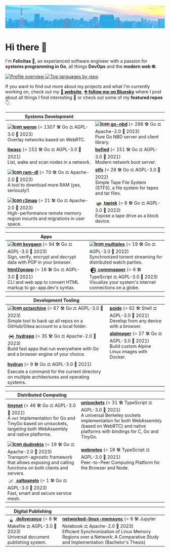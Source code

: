 ![Header of Tokyo with a blue tint](./docs/header.jpg)

# Hi there 👋

I'm **Felicitas 🌊**, an experienced software engineer with a passion for **systems programming in Go**, all things **DevOps** and the **modern web 🌐**.

<p>
<a display="inline" target="_blank" href="http://github-profile-summary-cards.vercel.app/api/cards/profile-details?username=pojntfx&theme=github">
    <img alt="Profile overview" src="http://github-profile-summary-cards.vercel.app/api/cards/profile-details?username=pojntfx&theme=github" height="160">
</a>

<a display="inline" target="_blank" href="http://github-profile-summary-cards.vercel.app/api/cards/repos-per-language?username=pojntfx&theme=github">
    <img alt="Top languages by repo" src="http://github-profile-summary-cards.vercel.app/api/cards/repos-per-language?username=pojntfx&theme=github" height="160">
</a>
</p>

If you want to find out more about my projects and what I'm currently working on, check out my **[🔗 website](https://felicitas.pojtinger.com/)**, **[➕ follow me on Bluesky](https://bsky.app/profile/felicitas.pojtinger.com)** where I post about all things I find interesting 🌌 or check out some of my **featured repos** 👇:

| **Systems Development**                                                                                                                                                                                                                                                                                                                 |                                                                                                                                                                                                                                                                                                         |
| --------------------------------------------------------------------------------------------------------------------------------------------------------------------------------------------------------------------------------------------------------------------------------------------------------------------------------------- | ------------------------------------------------------------------------------------------------------------------------------------------------------------------------------------------------------------------------------------------------------------------------------------------------------- |
| <a display="inline" target="_blank" href="https://github.com/pojntfx/weron"><b><img alt="Icon" src="https://raw.githubusercontent.com/pojntfx/weron/main/docs/icon-light.png" height="24" align="top"> weron</b></a> (⭐ 1307 🛠️ Go ⚖️ AGPL-3.0 📅 2023) <br>Overlay networks based on WebRTC.                                          | <a display="inline" target="_blank" href="https://github.com/pojntfx/go-nbd"><b><img alt="Icon" src="https://raw.githubusercontent.com/pojntfx/go-nbd/main/docs/icon-light.png" height="24" align="top"> go-nbd</b></a> (⭐ 296 🛠️ Go ⚖️ Apache-2.0 📅 2023) <br>Pure Go NBD server and client library. |
| <a display="inline" target="_blank" href="https://github.com/pojntfx/liwasc"><b>liwasc</b></a> (⭐ 152 🛠️ Go ⚖️ AGPL-3.0 📅 2021) <br>List, wake and scan nodes in a network.                                                                                                                                                           | <a display="inline" target="_blank" href="https://github.com/pojntfx/bofied"><b>bofied</b></a> (⭐ 151 🛠️ Go ⚖️ AGPL-3.0 📅 2021) <br>Modern network boot server.                                                                                                                                       |
| <a display="inline" target="_blank" href="https://github.com/pojntfx/ram-dl"><b><img alt="Icon" src="https://raw.githubusercontent.com/pojntfx/ram-dl/main/docs/icon-light.png" height="24" align="top"> ram-dl</b></a> (⭐ 70 🛠️ Go ⚖️ Apache-2.0 📅 2023) <br>A tool to download more RAM (yes, seriously!)                           | <a display="inline" target="_blank" href="https://github.com/pojntfx/stfs"><b>stfs</b></a> (⭐ 28 🛠️ Go ⚖️ AGPL-3.0 📅 2022) <br>Simple Tape File System (STFS), a file system for tapes and tar files.                                                                                                 |
| <a display="inline" target="_blank" href="https://github.com/pojntfx/r3map"><b><img alt="Icon" src="https://raw.githubusercontent.com/pojntfx/r3map/main/docs/icon-light.png" height="24" align="top"> r3map</b></a> (⭐ 21 🛠️ Go ⚖️ Apache-2.0 📅 2023) <br>High-performance remote memory region mounts and migrations in user space. | <a display="inline" target="_blank" href="https://github.com/pojntfx/tapisk"><b><img alt="Icon" src="https://raw.githubusercontent.com/pojntfx/tapisk/main/docs/icon-light.png" height="24" align="top"> tapisk</b></a> (⭐ 6 🛠️ Go ⚖️ AGPL-3.0 📅 2023) <br>Expose a tape drive as a block device.     |

| **Apps**                                                                                                                                                                                                                                                                                                                          |                                                                                                                                                                                                                                                                                                                                               |
| --------------------------------------------------------------------------------------------------------------------------------------------------------------------------------------------------------------------------------------------------------------------------------------------------------------------------------- | --------------------------------------------------------------------------------------------------------------------------------------------------------------------------------------------------------------------------------------------------------------------------------------------------------------------------------------------- |
| <a display="inline" target="_blank" href="https://github.com/pojntfx/keygaen"><b><img alt="Icon" src="https://raw.githubusercontent.com/pojntfx/keygaen/main/docs/icon-light.png" height="24" align="top"> keygaen</b></a> (⭐ 94 🛠️ Go ⚖️ AGPL-3.0 📅 2023) <br>Sign, verify, encrypt and decrypt data with PGP in your browser. | <a display="inline" target="_blank" href="https://github.com/pojntfx/multiplex"><b><img alt="Icon" src="https://raw.githubusercontent.com/pojntfx/multiplex/main/docs/icon-light.png" height="24" align="top"> multiplex</b></a> (⭐ 19 🛠️ Go ⚖️ AGPL-3.0 📅 2022) <br>Synchronized torrent streaming for distributed watch parties.          |
| <a display="inline" target="_blank" href="https://github.com/pojntfx/html2goapp"><b>html2goapp</b></a> (⭐ 16 🛠️ Go ⚖️ AGPL-3.0 📅 2021) <br>CLI and web app to convert HTML markup to go-app.dev&#39;s syntax.                                                                                                                   | <a display="inline" target="_blank" href="https://github.com/pojntfx/connmapper"><b><img alt="Icon" src="https://raw.githubusercontent.com/pojntfx/connmapper/main/docs/icon-light.png" height="24" align="top"> connmapper</b></a> (⭐ 6 🛠️ TypeScript ⚖️ AGPL-3.0 📅 2023) <br>Visualize your system&#39;s internet connections on a globe. |

| **Development Tooling**                                                                                                                                                                                                                                                                                                                                 |                                                                                                                                                                                          |
| ------------------------------------------------------------------------------------------------------------------------------------------------------------------------------------------------------------------------------------------------------------------------------------------------------------------------------------------------------- | ---------------------------------------------------------------------------------------------------------------------------------------------------------------------------------------- |
| <a display="inline" target="_blank" href="https://github.com/pojntfx/octarchive"><b><img alt="Icon" src="https://raw.githubusercontent.com/pojntfx/octarchive/main/docs/icon-light.png" height="24" align="top"> octarchive</b></a> (⭐ 67 🛠️ Go ⚖️ AGPL-3.0 📅 2023) <br>Simple tool to back up all repos on a GitHub/Gitea account to a local folder. | <a display="inline" target="_blank" href="https://github.com/pojntfx/pojde"><b>pojde</b></a> (⭐ 62 🛠️ Shell ⚖️ AGPL-3.0 📅 2021) <br>Develop from any device with a browser.            |
| <a display="inline" target="_blank" href="https://github.com/pojntfx/hydrapp"><b><img alt="Icon" src="https://raw.githubusercontent.com/pojntfx/hydrapp/main/docs/icon-light.png" height="24" align="top"> hydrapp</b></a> (⭐ 35 🛠️ Go ⚖️ Apache-2.0 📅 2023) <br>Build fast apps that run everywhere with Go and a browser engine of your choice.     | <a display="inline" target="_blank" href="https://github.com/pojntfx/alpimager"><b>alpimager</b></a> (⭐ 27 🛠️ Go ⚖️ AGPL-3.0 📅 2021) <br>Build custom Alpine Linux images with Docker. |
| <a display="inline" target="_blank" href="https://github.com/pojntfx/hydrun"><b>hydrun</b></a> (⭐ 9 🛠️ Go ⚖️ AGPL-3.0 📅 2021) <br>Execute a command for the current directory on multiple architectures and operating systems.                                                                                                                        |

| **Distributed Computing**                                                                                                                                                                                                                                                                                                                                                     |                                                                                                                                                                                                                                                                                                  |
| ----------------------------------------------------------------------------------------------------------------------------------------------------------------------------------------------------------------------------------------------------------------------------------------------------------------------------------------------------------------------------- | ------------------------------------------------------------------------------------------------------------------------------------------------------------------------------------------------------------------------------------------------------------------------------------------------ |
| <a display="inline" target="_blank" href="https://github.com/pojntfx/tinynet"><b>tinynet</b></a> (⭐ 46 🛠️ Go ⚖️ AGPL-3.0 📅 2021) <br>A `net` implementation for Go and TinyGo based on unisockets, targeting both WebAssembly and native platforms.                                                                                                                         | <a display="inline" target="_blank" href="https://github.com/pojntfx/unisockets"><b>unisockets</b></a> (⭐ 31 🛠️ TypeScript ⚖️ AGPL-3.0 📅 2021) <br>A universal Berkeley sockets implementation for both WebAssembly (based on WebRTC) and native platforms with bindings for C, Go and TinyGo. |
| <a display="inline" target="_blank" href="https://github.com/pojntfx/dudirekta"><b><img alt="Icon" src="https://raw.githubusercontent.com/pojntfx/dudirekta/main/docs/icon-light.png" height="24" align="top"> dudirekta</b></a> (⭐ 19 🛠️ Go ⚖️ Apache-2.0 📅 2023) <br>Transport-agnostic framework that allows exposing and calling functions on both clients and servers. | <a display="inline" target="_blank" href="https://github.com/pojntfx/webnetes"><b>webnetes</b></a> (⭐ 16 🛠️ TypeScript ⚖️ AGPL-3.0 📅 2021) <br>Peer-to-Peer Computing Platform for the Browser and Node.                                                                                       |
| <a display="inline" target="_blank" href="https://github.com/pojntfx/saltpanelo"><b><img alt="Icon" src="https://raw.githubusercontent.com/pojntfx/saltpanelo/main/docs/icon-light.png" height="24" align="top"> saltpanelo</b></a> (⭐ 1 🛠️ Go ⚖️ AGPL-3.0 📅 2023) <br>Fast, smart and secure service mesh.                                                                 |

| **Digital Publishing**                                                                                                                                                                                                                                                                                                  |                                                                                                                                                                                                                                                                                                                        |
| ----------------------------------------------------------------------------------------------------------------------------------------------------------------------------------------------------------------------------------------------------------------------------------------------------------------------- | ---------------------------------------------------------------------------------------------------------------------------------------------------------------------------------------------------------------------------------------------------------------------------------------------------------------------- |
| <a display="inline" target="_blank" href="https://github.com/pojntfx/deliverance"><b><img alt="Icon" src="https://raw.githubusercontent.com/pojntfx/deliverance/main/docs/icon-light.png" height="24" align="top"> deliverance</b></a> (⭐ 8 🛠️ Makefile ⚖️ AGPL-3.0 📅 2023) <br>Universal document publishing system. | <a display="inline" target="_blank" href="https://github.com/pojntfx/networked-linux-memsync"><b>networked-linux-memsync</b></a> (⭐ 6 🛠️ Jupyter Notebook ⚖️ Apache-2.0 📅 2023) <br>Efficient Synchronization of Linux Memory Regions over a Network: A Comparative Study and Implementation (Bachelor&#39;s Thesis) |
